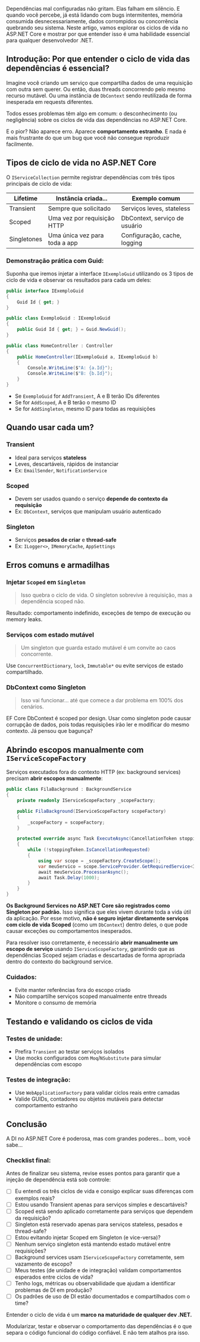 Dependências mal configuradas não gritam. Elas falham em silêncio. E quando você percebe, já está lidando com bugs intermitentes, memória consumida desnecessariamente, dados corrompidos ou concorrência quebrando seu sistema. Neste artigo, vamos explorar os ciclos de vida no ASP.NET Core e mostrar por que entender isso é uma habilidade essencial para qualquer desenvolvedor .NET.

## Introdução: Por que entender o ciclo de vida das dependências é essencial?

Imagine você criando um serviço que compartilha dados de uma requisição com outra sem querer. Ou então, duas threads concorrendo pelo mesmo recurso mutável. Ou uma instância de `DbContext` sendo reutilizada de forma inesperada em requests diferentes. 

Todos esses problemas têm algo em comum: o desconhecimento (ou negligência) sobre os ciclos de vida das dependências no ASP.NET Core.

E o pior? Não aparece erro. Aparece **comportamento estranho**. E nada é mais frustrante do que um bug que você não consegue reproduzir facilmente.

## Tipos de ciclo de vida no ASP.NET Core

O `IServiceCollection` permite registrar dependências com três tipos principais de ciclo de vida:

<table>
  <thead>
    <tr>
      <th>Lifetime</th>
      <th>Instância criada...</th>
      <th>Exemplo comum</th>
    </tr>
  </thead>
  <tbody>
    <tr>
      <td>Transient</td>
      <td>Sempre que solicitado</td>
      <td>Serviços leves, stateless</td>
    </tr>
    <tr>
      <td>Scoped</td>
      <td>Uma vez por requisição HTTP</td>
      <td>DbContext, serviço de usuário</td>
    </tr>
    <tr>
      <td>Singletones</td>
      <td>Uma única vez para toda a app</td>
      <td>Configuração, cache, logging</td>
    </tr>
  </tbody>
</table>


### Demonstração prática com Guid:

Suponha que iremos injetar a interface `IExemploGuid` utilizando os 3 tipos de ciclo de vida e observar os resultados para cada um deles:

```csharp
public interface IExemploGuid
{
    Guid Id { get; }
}

public class ExemploGuid : IExemploGuid
{
    public Guid Id { get; } = Guid.NewGuid();
}

public class HomeController : Controller
{
    public HomeController(IExemploGuid a, IExemploGuid b)
    {
        Console.WriteLine($"A: {a.Id}");
        Console.WriteLine($"B: {b.Id}");
    }
}
```

- Se `ExemploGuid` for `AddTransient`, A e B terão IDs diferentes
- Se for `AddScoped`, A e B terão o mesmo ID
- Se for `AddSingleton`, mesmo ID para todas as requisições

## Quando usar cada um?

### Transient

- Ideal para serviços **stateless**
- Leves, descartáveis, rápidos de instanciar
- Ex: `EmailSender`, `NotificationService`

### Scoped

- Devem ser usados quando o serviço **depende do contexto da requisição**
- Ex: `DbContext`, serviços que manipulam usuário autenticado

### Singleton

- Serviços **pesados de criar** e **thread-safe**
- Ex: `ILogger<>`, `IMemoryCache`, `AppSettings`

## Erros comuns e armadilhas

### Injetar `Scoped` em `Singleton`

> Isso quebra o ciclo de vida. O singleton sobrevive à requisição, mas a dependência scoped não.
> 

Resultado: comportamento indefinido, exceções de tempo de execução ou memory leaks.

### Serviços com estado mutável

> Um singleton que guarda estado mutável é um convite ao caos concorrente.
> 

Use `ConcurrentDictionary`, `lock`, `Immutable*` ou evite serviços de estado compartilhado.

### DbContext como Singleton

> Isso vai funcionar... até que comece a dar problema em 100% dos cenários.
> 

EF Core DbContext é scoped por design. Usar como singleton pode causar corrupção de dados, pois todas requisições irão ler e modificar do mesmo contexto. Já pensou que bagunça?

## Abrindo escopos manualmente com `IServiceScopeFactory`

Serviços executados fora do contexto HTTP (ex: background services) precisam **abrir escopos manualmente**:

```csharp
public class FilaBackground : BackgroundService
{
    private readonly IServiceScopeFactory _scopeFactory;

    public FilaBackground(IServiceScopeFactory scopeFactory)
    {
        _scopeFactory = scopeFactory;
    }

    protected override async Task ExecuteAsync(CancellationToken stoppingToken)
    {
        while (!stoppingToken.IsCancellationRequested)
        {
            using var scope = _scopeFactory.CreateScope();
            var meuServico = scope.ServiceProvider.GetRequiredService<IMeuServico>();
            await meuServico.ProcessarAsync();
            await Task.Delay(1000);
        }
    }
}
```

**Os Background Services no ASP.NET Core são registrados como Singleton por padrão.** 
Isso significa que eles vivem durante toda a vida útil da aplicação. Por esse motivo, **não é seguro injetar diretamente serviços com ciclo de vida Scoped** (como um `DbContext`) dentro deles, o que pode causar exceções ou comportamentos inesperados.

Para resolver isso corretamente, é necessário **abrir manualmente um escopo de serviço** usando `IServiceScopeFactory`, garantindo que as dependências Scoped sejam criadas e descartadas de forma apropriada dentro do contexto do background service.

### Cuidados:

- Evite manter referências fora do escopo criado
- Não compartilhe serviços scoped manualmente entre threads
- Monitore o consumo de memória

## Testando e validando os ciclos de vida

### Testes de unidade:

- Prefira `Transient` ao testar serviços isolados
- Use mocks configurados com `Moq`/`NSubstitute` para simular dependências com escopo

### Testes de integração:

- Use `WebApplicationFactory` para validar ciclos reais entre camadas
- Valide GUIDs, contadores ou objetos mutáveis para detectar comportamento estranho

## Conclusão

A DI no ASP.NET Core é poderosa, mas com grandes poderes... bom, você sabe…

### Checklist final:

Antes de finalizar seu sistema, revise esses pontos para garantir que a injeção de dependência está sob controle:

- [ ]  Eu entendi os três ciclos de vida e consigo explicar suas diferenças com exemplos reais?
- [ ]  Estou usando Transient apenas para serviços simples e descartáveis?
- [ ]  Scoped está sendo aplicado corretamente para serviços que dependem da requisição?
- [ ]  Singleton está reservado apenas para serviços stateless, pesados e thread-safe?
- [ ]  Estou evitando injetar Scoped em Singleton (e vice-versa)?
- [ ]  Nenhum serviço singleton está mantendo estado mutável entre requisições?
- [ ]  Background services usam `IServiceScopeFactory` corretamente, sem vazamento de escopo?
- [ ]  Meus testes (de unidade e de integração) validam comportamentos esperados entre ciclos de vida?
- [ ]  Tenho logs, métricas ou observabilidade que ajudam a identificar problemas de DI em produção?
- [ ]  Os padrões de uso de DI estão documentados e compartilhados com o time?

Entender o ciclo de vida é um **marco na maturidade de qualquer dev .NET.** 

Modularizar, testar e observar o comportamento das dependências é o que separa o código funcional do código confiável. E não tem atalhos pra isso.
